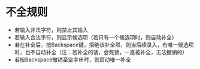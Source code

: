 # 不全规则

- 若输入非法字符，则禁止其输入
- 若输入合法字符，则显示候选项（若只有一个候选项时，则自动补全）
- 若在补全后，按Backspace键，拒绝该补全项，则当后续录入，有唯一候选项时，也不自动补全（注：若补全的话，会死锁，一直被补全，无法撤销的）
- 若按Backspace撤销至空字串时，则启动唯一补全
